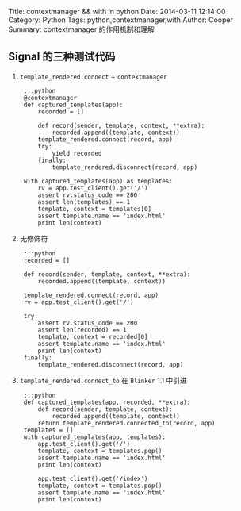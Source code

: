 Title: contextmanager && with in python
Date: 2014-03-11 12:14:00
Category: Python
Tags: python,contextmanager,with
Author: Cooper
Summary: contextmanager 的作用机制和理解

## Signal 的三种测试代码

1. `template_rendered.connect` + `contextmanager`

        :::python
        @contextmanager
        def captured_templates(app):
            recorded = []

            def record(sender, template, context, **extra):
                recorded.append((template, context))
            template_rendered.connect(record, app)
            try:
                yield recorded
            finally:
                template_rendered.disconnect(record, app)

        with captured_templates(app) as templates:
            rv = app.test_client().get('/')
            assert rv.status_code == 200
            assert len(templates) == 1
            template, context = templates[0]
            assert template.name == 'index.html'
            print len(context)

2. 无修饰符

        :::python
        recorded = []

        def record(sender, template, context, **extra):
            recorded.append((template, context))

        template_rendered.connect(record, app)
        rv = app.test_client().get('/')

        try:
            assert rv.status_code == 200
            assert len(recorded) == 1
            template, context = recorded[0]
            assert template.name == 'index.html'
            print len(context)
        finally:
            template_rendered.disconnect(record, app)

3. `template_rendered.connect_to` 在 `Blinker` 1.1 中引进

        :::python
        def captured_templates(app, recorded, **extra):
            def record(sender, template, context):
                recorded.append((template, context))
            return template_rendered.connected_to(record, app)
        templates = []
        with captured_templates(app, templates):
            app.test_client().get('/')
            template, context = templates.pop()
            assert template.name == 'index.html'
            print len(context)

            app.test_client().get('/index')
            template, context = templates.pop()
            assert template.name == 'index.html'
            print len(context)

